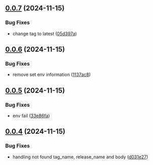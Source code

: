 ## [0.0.7](https://github.com/rizkyharahap/mock-fetch/compare/v0.0.6...v0.0.7) (2024-11-15)


### Bug Fixes

* change tag to latest ([05d397a](https://github.com/rizkyharahap/mock-fetch/commit/05d397a0c96755c575232a86a0381452778a0ad8))



## [0.0.6](https://github.com/rizkyharahap/mock-fetch/compare/v0.0.5...v0.0.6) (2024-11-15)


### Bug Fixes

* remove set env information ([1137ac8](https://github.com/rizkyharahap/mock-fetch/commit/1137ac896843e4e4b0b7a574d27d5a2dc7857a2b))



## [0.0.5](https://github.com/rizkyharahap/mock-fetch/compare/v0.0.4...v0.0.5) (2024-11-15)


### Bug Fixes

* env fail ([33e86fa](https://github.com/rizkyharahap/mock-fetch/commit/33e86fac3fbd048e2f583be0fba0d61eb9243344))



## [0.0.4](https://github.com/rizkyharahap/mock-fetch/compare/d031e277647ae381b01973885ff67dbd7882d699...v0.0.4) (2024-11-15)


### Bug Fixes

* handling not found tag_name, release_name and body ([d031e27](https://github.com/rizkyharahap/mock-fetch/commit/d031e277647ae381b01973885ff67dbd7882d699))



